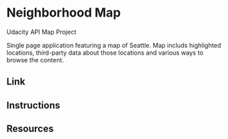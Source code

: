 Neighborhood Map
=================
Udacity API Map Project 

Single page application featuring a map of Seattle. Map includs highlighted locations, third-party data about those locations and various ways to browse the content.

## Link

## Instructions

## Resources 